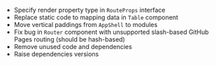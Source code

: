 * Specify render property type in `RouteProps` interface
* Replace static code to mapping data in `Table` component
* Move vertical paddings from `AppShell` to modules
* Fix bug in `Router` component with unsupported slash-based GitHub Pages routing (should be hash-based)
* Remove unused code and dependencies
* Raise dependencies versions
